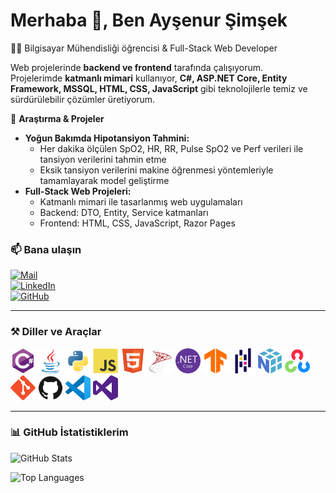 # Merhaba 👋, Ben Ayşenur Şimşek

👩‍💻 Bilgisayar Mühendisliği öğrencisi & Full-Stack Web Developer  

Web projelerinde **backend ve frontend** tarafında çalışıyorum.  
Projelerimde **katmanlı mimari** kullanıyor, **C#, ASP.NET Core, Entity Framework, MSSQL, HTML, CSS, JavaScript** gibi teknolojilerle temiz ve sürdürülebilir çözümler üretiyorum.  

🧪 **Araştırma & Projeler**  
- **Yoğun Bakımda Hipotansiyon Tahmini:**  
  - Her dakika ölçülen SpO2, HR, RR, Pulse SpO2 ve Perf verileri ile tansiyon verilerini tahmin etme  
  - Eksik tansiyon verilerini makine öğrenmesi yöntemleriyle tamamlayarak model geliştirme  
- **Full-Stack Web Projeleri:**  
  - Katmanlı mimari ile tasarlanmış web uygulamaları  
  - Backend: DTO, Entity, Service katmanları  
  - Frontend: HTML, CSS, JavaScript, Razor Pages  

### 📫 Bana ulaşın  
[![Mail](https://img.shields.io/badge/Email-D14836?style=for-the-badge&logo=gmail&logoColor=white)](mailto:aysesimsek920@gmail.com)  
[![LinkedIn](https://img.shields.io/badge/LinkedIn-0A66C2?style=for-the-badge&logo=linkedin&logoColor=white)](https://www.linkedin.com/in/ayşenur-şimşek-5885b3254)  
[![GitHub](https://img.shields.io/badge/GitHub-100000?style=for-the-badge&logo=github&logoColor=white)](https://github.com/aysenrr-smsk920)  

---


### ⚒️ Diller ve Araçlar  


<p align="left">
  <img src="https://raw.githubusercontent.com/devicons/devicon/master/icons/csharp/csharp-original.svg" alt="C#" width="40" height="40"/>  
  <img src="https://raw.githubusercontent.com/devicons/devicon/master/icons/java/java-original.svg" alt="Java" width="40" height="40"/>  
  <img src="https://raw.githubusercontent.com/devicons/devicon/master/icons/python/python-original.svg" alt="Python" width="40" height="40"/>  
  <img src="https://raw.githubusercontent.com/devicons/devicon/master/icons/javascript/javascript-original.svg" alt="JavaScript" width="40" height="40"/>
  <img src="https://raw.githubusercontent.com/devicons/devicon/master/icons/html5/html5-original.svg" alt="HTML" width="40" height="40"/>
  <img src="https://raw.githubusercontent.com/devicons/devicon/master/icons/microsoftsqlserver/microsoftsqlserver-original.svg" alt="MSSQL" width="40" height="40"/>
  <img src="https://raw.githubusercontent.com/devicons/devicon/master/icons/dotnetcore/dotnetcore-original.svg" alt="ASP.NET Core" width="40" height="40"/>  
  <img src="https://raw.githubusercontent.com/devicons/devicon/master/icons/tensorflow/tensorflow-original.svg" alt="TensorFlow" width="40" height="40"/>  
  <img src="https://raw.githubusercontent.com/devicons/devicon/master/icons/pandas/pandas-original.svg" alt="Pandas" width="40" height="40"/>  
  <img src="https://raw.githubusercontent.com/devicons/devicon/master/icons/numpy/numpy-original.svg" alt="NumPy" width="40" height="40"/>  
  <img src="https://raw.githubusercontent.com/devicons/devicon/master/icons/opencv/opencv-original.svg" alt="OpenCV" width="40" height="40"/>  
  <img src="https://raw.githubusercontent.com/devicons/devicon/master/icons/git/git-original.svg" alt="Git" width="40" height="40"/>  
  <img src="https://raw.githubusercontent.com/devicons/devicon/master/icons/github/github-original.svg" alt="GitHub" width="40" height="40"/>  
  <img src="https://raw.githubusercontent.com/devicons/devicon/master/icons/vscode/vscode-original.svg" alt="VS Code" width="40" height="40"/>
  <img src="https://raw.githubusercontent.com/devicons/devicon/master/icons/visualstudio/visualstudio-plain.svg" alt="Visual Studio 2022" width="40" height="40"/>
</p>

---
### 📊 GitHub İstatistiklerim  

![GitHub Stats](https://github-readme-stats.vercel.app/api?username=aysenrr-smsk920&show_icons=true&theme=radical)

![Top Languages](https://github-readme-stats.vercel.app/api/top-langs/?username=aysenrr-smsk920&layout=compact&theme=radical&langs_count=10)
 
  

